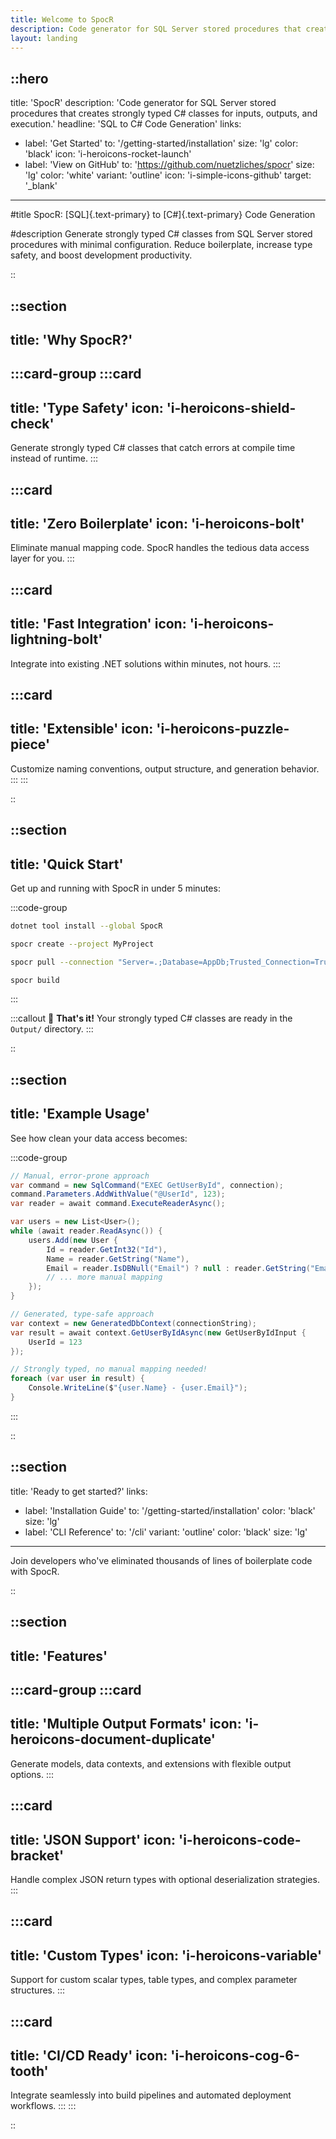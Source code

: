 ```yaml
---
title: Welcome to SpocR
description: Code generator for SQL Server stored procedures that creates strongly typed C# classes.
layout: landing
---
```


::hero
---
title: 'SpocR'
description: 'Code generator for SQL Server stored procedures that creates strongly typed C# classes for inputs, outputs, and execution.'
headline: 'SQL to C# Code Generation'
links:
  - label: 'Get Started'
    to: '/getting-started/installation'
    size: 'lg'
    color: 'black'
    icon: 'i-heroicons-rocket-launch'
  - label: 'View on GitHub'
    to: 'https://github.com/nuetzliches/spocr'
    size: 'lg'
    color: 'white'
    variant: 'outline'
    icon: 'i-simple-icons-github'
    target: '_blank'
---

#title
SpocR: [SQL]{.text-primary} to [C#]{.text-primary} Code Generation

#description
Generate strongly typed C# classes from SQL Server stored procedures with minimal configuration. Reduce boilerplate, increase type safety, and boost development productivity.

::

::section
---
title: 'Why SpocR?'
---

  :::card-group
  :::card
  ---
  title: 'Type Safety'
  icon: 'i-heroicons-shield-check'
  ---
  Generate strongly typed C# classes that catch errors at compile time instead of runtime.
  :::

  :::card
  ---
  title: 'Zero Boilerplate'
  icon: 'i-heroicons-bolt'
  ---
  Eliminate manual mapping code. SpocR handles the tedious data access layer for you.
  :::

  :::card
  ---
  title: 'Fast Integration'
  icon: 'i-heroicons-lightning-bolt'
  ---
  Integrate into existing .NET solutions within minutes, not hours.
  :::

  :::card
  ---
  title: 'Extensible'
  icon: 'i-heroicons-puzzle-piece'
  ---
  Customize naming conventions, output structure, and generation behavior.
  :::
  :::

::

::section
---
title: 'Quick Start'
---

Get up and running with SpocR in under 5 minutes:

:::code-group
```bash [Install]
dotnet tool install --global SpocR
```

```bash [Initialize]
spocr create --project MyProject
```

```bash [Connect]
spocr pull --connection "Server=.;Database=AppDb;Trusted_Connection=True;"
```

```bash [Generate]
spocr build
```
:::

:::callout
🎉 **That's it!** Your strongly typed C# classes are ready in the `Output/` directory.
:::

::

::section
---
title: 'Example Usage'
---

See how clean your data access becomes:

:::code-group
```csharp [Before SpocR]
// Manual, error-prone approach
var command = new SqlCommand("EXEC GetUserById", connection);
command.Parameters.AddWithValue("@UserId", 123);
var reader = await command.ExecuteReaderAsync();

var users = new List<User>();
while (await reader.ReadAsync()) {
    users.Add(new User {
        Id = reader.GetInt32("Id"),
        Name = reader.GetString("Name"),
        Email = reader.IsDBNull("Email") ? null : reader.GetString("Email")
        // ... more manual mapping
    });
}
```

```csharp [With SpocR]
// Generated, type-safe approach
var context = new GeneratedDbContext(connectionString);
var result = await context.GetUserByIdAsync(new GetUserByIdInput { 
    UserId = 123 
});

// Strongly typed, no manual mapping needed!
foreach (var user in result) {
    Console.WriteLine($"{user.Name} - {user.Email}");
}
```
:::

::

::section
---
title: 'Ready to get started?'
links:
  - label: 'Installation Guide'
    to: '/getting-started/installation'
    color: 'black'
    size: 'lg'
  - label: 'CLI Reference'
    to: '/cli'
    variant: 'outline'
    color: 'black'
    size: 'lg'
---

Join developers who've eliminated thousands of lines of boilerplate code with SpocR.

::

::section
---
title: 'Features'
---

  :::card-group
  :::card
  ---
  title: 'Multiple Output Formats'
  icon: 'i-heroicons-document-duplicate'
  ---
  Generate models, data contexts, and extensions with flexible output options.
  :::

  :::card
  ---
  title: 'JSON Support'
  icon: 'i-heroicons-code-bracket'
  ---
  Handle complex JSON return types with optional deserialization strategies.
  :::

  :::card
  ---
  title: 'Custom Types'
  icon: 'i-heroicons-variable'
  ---
  Support for custom scalar types, table types, and complex parameter structures.
  :::

  :::card
  ---
  title: 'CI/CD Ready'
  icon: 'i-heroicons-cog-6-tooth'
  ---
  Integrate seamlessly into build pipelines and automated deployment workflows.
  :::
  :::

::
